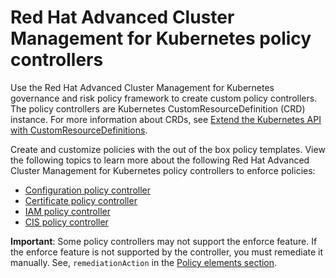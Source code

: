 # Red Hat Advanced Cluster Management for Kubernetes policy controllers

Use the Red Hat Advanced Cluster Management for Kubernetes governance and risk policy framework to create custom policy controllers. The policy controllers are Kubernetes CustomResourceDefinition (CRD) instance. For more information about CRDs, see [Extend the Kubernetes API with CustomResourceDefinitions](https://kubernetes.io/docs/tasks/access-kubernetes-api/custom-resources/custom-resource-definitions/).

Create and customize policies with the out of the box policy templates. View the following topics to learn more about the following Red Hat Advanced Cluster Management for Kubernetes policy controllers to enforce policies:

- [Configuration policy controller](../governance/config_policy_ctrl.md)
- [Certificate policy controller](../governance/cert_policy_ctrl.md)
- [IAM policy controller](../governance/iam_policy_ctrl.md)
- [CIS policy controller](../governance/cis_policy_ctrl.md)

**Important**: Some policy controllers may not support the enforce feature. If the enforce feature is not supported by the controller, you must remediate it manually. See, `remediationAction` in the [Policy elements section](../policy_overview.md#policy_elements_2).
